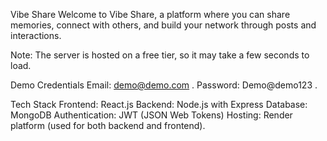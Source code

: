 Vibe Share
Welcome to Vibe Share, a platform where you can share memories, connect with others, and build your network through posts and interactions.

Note: The server is hosted on a free tier, so it may take a few seconds to load.

Demo Credentials
Email: demo@demo.com .
Password: Demo@demo123 .

Tech Stack
Frontend: React.js
Backend: Node.js with Express
Database: MongoDB
Authentication: JWT (JSON Web Tokens)
Hosting: Render platform (used for both backend and frontend).

